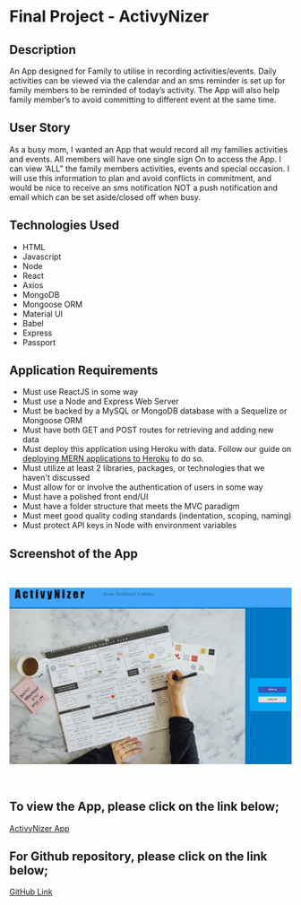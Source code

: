 # Final Project - ActivyNizer

## Description
An App designed for Family to utilise in recording activities/events. Daily activities can be viewed via the calendar and an sms reminder is set up for family members to be reminded of today’s activity. The App will also help family member’s to avoid committing to different event at the same time.

## User Story
As a busy mom, I wanted an App that would record all my families activities and events. All members will have one single sign On to access the App.
I can view ‘ALL” the family members activities, events and special occasion. I will use this information to plan and avoid conflicts in commitment, and would be nice to receive an sms notification NOT a push notification and email which can be set aside/closed off when busy.

## Technologies Used
* HTML
* Javascript
* Node
* React
* Axios
* MongoDB
* Mongoose ORM
* Material UI
* Babel
* Express
* Passport


## Application Requirements
* Must use ReactJS in some way
* Must use a Node and Express Web Server
* Must be backed by a MySQL or MongoDB database with a Sequelize or Mongoose ORM
* Must have both GET and POST routes for retrieving and adding new data
* Must deploy this application using Heroku with data. Follow our guide on [deploying MERN applications to Heroku](../04-Important/MERNHerokuDeploy.md) to do so.
* Must utilize at least 2 libraries, packages, or technologies that we haven't discussed
* Must allow for or involve the authentication of users in some way
* Must have a polished front end/UI
* Must have a folder structure that meets the MVC paradigm
* Must meet good quality coding standards (indentation, scoping, naming)
* Must protect API keys in Node with environment variables


## Screenshot of the App

<br>

![App Screenshot](/public/image/Cover.png)

<br>


 ## To view the App, please click on the link below;

[ActivyNizer App](https://activynizer-101.herokuapp.com/)

## For Github repository, please click on the link below;

[GitHub Link](https://github.com/AmyBaguio/ACTIVYNIZER_Project3)
